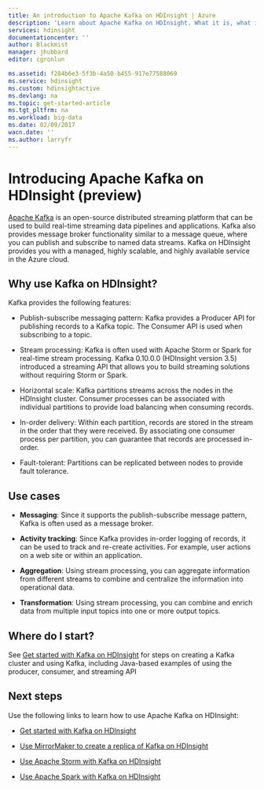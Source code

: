 ```yaml
---
title: An introduction to Apache Kafka on HDInsight | Azure
description: 'Learn about Apache Kafka on HDInsight. What it is, what it does, and where to find examples and getting started information.'
services: hdinsight
documentationcenter: ''
author: Blackmist
manager: jhubbard
editor: cgronlun

ms.assetid: f284b6e3-5f3b-4a50-b455-917e77588069
ms.service: hdinsight
ms.custom: hdinsightactive
ms.devlang: na
ms.topic: get-started-article
ms.tgt_pltfrm: na
ms.workload: big-data
ms.date: 02/09/2017
wacn.date: ''
ms.author: larryfr
---
```

# Introducing Apache Kafka on HDInsight (preview)

[Apache Kafka](https://kafka.apache.org) is an open-source distributed streaming platform that can be used to build real-time streaming data pipelines and applications. Kafka also provides message broker functionality similar to a message queue, where you can publish and subscribe to named data streams. Kafka on HDInsight provides you with a managed, highly scalable, and highly available service in the Azure cloud.

## Why use Kafka on HDInsight?

Kafka provides the following features:

* Publish-subscribe messaging pattern: Kafka provides a Producer API for publishing records to a Kafka topic. The Consumer API is used when subscribing to a topic.

* Stream processing: Kafka is often used with Apache Storm or Spark for real-time stream processing. Kafka 0.10.0.0 (HDInsight version 3.5) introduced a streaming API that allows you to build streaming solutions without requiring Storm or Spark.

* Horizontal scale: Kafka partitions streams across the nodes in the HDInsight cluster. Consumer processes can be associated with individual partitions to provide load balancing when consuming records.

* In-order delivery: Within each partition, records are stored in the stream in the order that they were received. By associating one consumer process per partition, you can guarantee that records are processed in-order.

* Fault-tolerant: Partitions can be replicated between nodes to provide fault tolerance.

## Use cases

* **Messaging**: Since it supports the publish-subscribe message pattern, Kafka is often used as a message broker.

* **Activity tracking**: Since Kafka provides in-order logging of records, it can be used to track and re-create activities. For example, user actions on a web site or within an application.

* **Aggregation**: Using stream processing, you can aggregate information from different streams to combine and centralize the information into operational data.

* **Transformation**: Using stream processing, you can combine and enrich data from multiple input topics into one or more output topics.

## Where do I start?

See [Get started with Kafka on HDInsight](hdinsight-apache-kafka-get-started.md) for steps on creating a Kafka cluster and using Kafka, including Java-based examples of using the producer, consumer, and streaming API

## Next steps

Use the following links to learn how to use Apache Kafka on HDInsight:

* [Get started with Kafka on HDInsight](hdinsight-apache-kafka-get-started.md)

* [Use MirrorMaker to create a replica of Kafka on HDInsight](hdinsight-apache-kafka-mirroring.md)

* [Use Apache Storm with Kafka on HDInsight](hdinsight-apache-storm-with-kafka.md)

* [Use Apache Spark with Kafka on HDInsight](hdinsight-apache-spark-with-kafka.md)